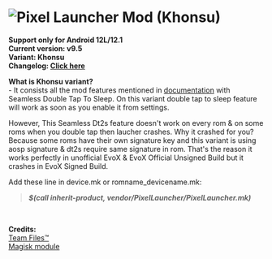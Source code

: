 # ![Pixel Launcher Mod (Khonsu)](https://telegra.ph/file/c54fbbf51b9191b499eaf.jpg)<br/>
**Support only for Android 12L/12.1**<br/>
**Current version: v9.5**<br/>
**Variant: Khonsu**<br/>
**Changelog: [Click here](https://telegra.ph/Changelog-Of-Pixel-Launcher-MOD-05-28)**

**What is Khonsu variant?**<br/>
-&nbsp;It consists all the mod features mentioned in [documentation](https://telegra.ph/Pixel-Launcher-MOD-Features-Version-Details-Instructions--Troubleshooting-02-07) with Seamless Double Tap To Sleep. On this variant double tap to sleep feature will work as soon as you enable it from settings.

However, This Seamless Dt2s feature doesn't work on every rom & on some roms when you double tap then laucher crashes. Why it crashed for you? Because some roms have their own signature key and this variant is using aosp signature & dt2s require same signature in rom. That's the reason it works perfectly in unofficial EvoX & EvoX Official Unsigned Build but it crashes in EvoX Signed Build.<br/>

Add these line in device.mk or romname_devicename.mk:
>**_$(call inherit-product, vendor/PixelLauncher/PixelLauncher.mk)_**
<br/>

**Credits:**<br/>
[Team Files™](https://t.me/modulesrepo)<br/>
[Magisk module](https://t.me/modulesrepo/3166)<br/>